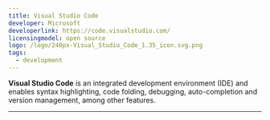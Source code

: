 ```yaml
---
title: Visual Studio Code
developer: Microsoft
developerlink: https://code.visualstudio.com/
licensingmodel: open source
logo: /logo/240px-Visual_Studio_Code_1.35_icon.svg.png
tags:
  - development
---
```


**Visual Studio Code** is an integrated development environment (IDE) and enables syntax highlighting, code folding, debugging, auto-completion and version management, among other features.

---
